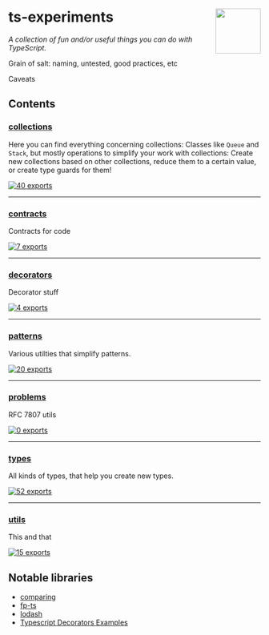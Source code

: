 # ts-experiments <a href="https://www.github.com/JanMalch/ts-experiments"><img src="https://user-images.githubusercontent.com/25508038/89055705-300f1180-d35b-11ea-90f9-b98d82922636.png" width="90" height="90" align="right"></a>

<!-- SUMMARY:START -->

_A collection of fun and/or useful things you can do with TypeScript._

<!-- SUMMARY:END -->

Grain of salt: naming, untested, good practices, etc

Caveats

## Contents

<!-- TOC:START -->
### [collections](https://github.com/JanMalch/ts-experiments/tree/master/src/collections/)

Here you can find everything concerning collections:
Classes like `Queue` and `Stack`, but mostly operations to simplify your work with collections:
Create new collections based on other collections, reduce them to a certain value, or create type guards for them!

[![40 exports](https://img.shields.io/badge/exports-40-blue)](https://github.com/JanMalch/ts-experiments/tree/master/src/collections/)

---

### [contracts](https://github.com/JanMalch/ts-experiments/tree/master/src/contracts/)

Contracts for code

[![7 exports](https://img.shields.io/badge/exports-7-blue)](https://github.com/JanMalch/ts-experiments/tree/master/src/contracts/)

---

### [decorators](https://github.com/JanMalch/ts-experiments/tree/master/src/decorators/)

Decorator stuff

[![4 exports](https://img.shields.io/badge/exports-4-blue)](https://github.com/JanMalch/ts-experiments/tree/master/src/decorators/)

---

### [patterns](https://github.com/JanMalch/ts-experiments/tree/master/src/patterns/)

Various utilties that simplify patterns.

[![20 exports](https://img.shields.io/badge/exports-20-blue)](https://github.com/JanMalch/ts-experiments/tree/master/src/patterns/)

---

### [problems](https://github.com/JanMalch/ts-experiments/tree/master/src/problems/)

RFC 7807 utils

[![0 exports](https://img.shields.io/badge/exports-0-blue)](https://github.com/JanMalch/ts-experiments/tree/master/src/problems/)

---

### [types](https://github.com/JanMalch/ts-experiments/tree/master/src/types/)

All kinds of types, that help you create new types.

[![52 exports](https://img.shields.io/badge/exports-52-blue)](https://github.com/JanMalch/ts-experiments/tree/master/src/types/)

---

### [utils](https://github.com/JanMalch/ts-experiments/tree/master/src/utils/)

This and that

[![15 exports](https://img.shields.io/badge/exports-15-blue)](https://github.com/JanMalch/ts-experiments/tree/master/src/utils/)
<!-- TOC:END -->

## Notable libraries

- [comparing](https://github.com/JanMalch/comparing)
- [fp-ts](https://github.com/gcanti/fp-ts)
- [lodash](https://github.com/lodash/lodash)
- [Typescript Decorators Examples](https://github.com/arolson101/typescript-decorators#readme)
